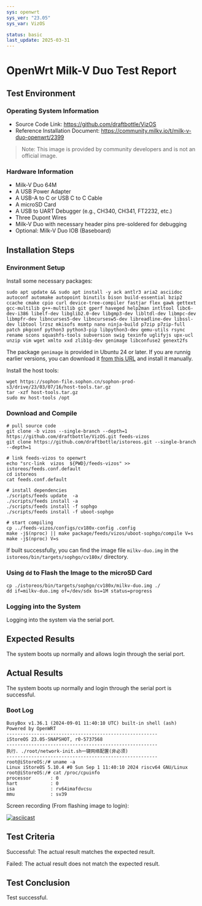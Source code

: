 ```yaml
---
sys: openwrt
sys_ver: "23.05"
sys_var: VizOS

status: basic
last_update: 2025-03-31
---
```


# OpenWrt Milk-V Duo Test Report

## Test Environment

### Operating System Information

- Source Code Link: https://github.com/draftbottle/VizOS
- Reference Installation Document: https://community.milkv.io/t/milk-v-duo-openwrt/2399

> Note: This image is provided by community developers and is not an official image.

### Hardware Information

- Milk-V Duo 64M
- A USB Power Adapter
- A USB-A to C or USB C to C Cable
- A microSD Card
- A USB to UART Debugger (e.g., CH340, CH341, FT2232, etc.)
- Three Dupont Wires
- Milk-V Duo with necessary header pins pre-soldered for debugging
- Optional: Milk-V Duo IOB (Baseboard)

## Installation Steps

### Environment Setup

Install some necessary packages:

```shell
sudo apt update && sudo apt install -y ack antlr3 aria2 asciidoc autoconf automake autopoint binutils bison build-essential bzip2 ccache cmake cpio curl device-tree-compiler fastjar flex gawk gettext gcc-multilib g++-multilib git gperf haveged help2man intltool libc6-dev-i386 libelf-dev libglib2.0-dev libgmp3-dev libltdl-dev libmpc-dev libmpfr-dev libncurses5-dev libncursesw5-dev libreadline-dev libssl-dev libtool lrzsz mkisofs msmtp nano ninja-build p7zip p7zip-full patch pkgconf python3 python3-pip libpython3-dev qemu-utils rsync rename scons squashfs-tools subversion swig texinfo uglifyjs upx-ucl unzip vim wget xmlto xxd zlib1g-dev genimage libconfuse2 genext2fs
```

The package `genimage` is provided in Ubuntu 24 or later. If you are runnig earlier versions, you can download it [from this URL](http://archive.ubuntu.com/ubuntu/pool/universe/g/genimage/genimage_17-2_amd64.deb) and install it manually.

Install the host tools:

```shell
wget https://sophon-file.sophon.cn/sophon-prod-s3/drive/23/03/07/16/host-tools.tar.gz
tar -xzf host-tools.tar.gz
sudo mv host-tools /opt
```

### Download and Compile

```shell
# pull source code
git clone -b vizos --single-branch --depth=1 https://github.com/draftbottle/VizOS.git feeds-vizos
git clone https://github.com/draftbottle/istoreos.git --single-branch --depth=1

# link feeds-vizos to openwrt
echo "src-link  vizos  ${PWD}/feeds-vizos" >> istoreos/feeds.conf.default
cd istoreos
cat feeds.conf.default

# install dependencies
./scripts/feeds update  -a
./scripts/feeds install -a
./scripts/feeds install -f sophgo
./scripts/feeds install -f uboot-sophgo

# start compiling
cp ../feeds-vizos/configs/cv180x-config .config
make -j$(nproc) || make package/feeds/vizos/uboot-sophgo/compile V=s
make -j$(nproc) V=s
```

If built successfully, you can find the image file `milkv-duo.img` in the `istoreos/bin/targets/sophgo/cv180x/` directory.

### Using `dd` to Flash the Image to the microSD Card 

```shell
cp ./istoreos/bin/targets/sophgo/cv180x/milkv-duo.img ./
dd if=milkv-duo.img of=/dev/sdx bs=1M status=progress
```

### Logging into the System

Logging into the system via the serial port.

## Expected Results

The system boots up normally and allows login through the serial port.

## Actual Results

The system boots up normally and login through the serial port is successful.

### Boot Log

```log
BusyBox v1.36.1 (2024-09-01 11:40:10 UTC) built-in shell (ash)                                                                                                                                                                                                                                                                                                                                                                                                                                                                                                                                                                                                                                                                                                                                                                                                                                                                                                                                                                                                                                                                                                                                                                                                                                                                                                                                                                                                                                                                                                                                                                                                                                                                                                                                Powered by OpenWRT                                                                                                                                         -------------------------------------------------------                                                                                                                                     iStoreOS 23.05-SNAPSHOT, r0-5737568                                                                                                                                                         -------------------------------------------------------                                                                                                                                     执行. ./root/network-init.sh一键网络配置(非必须)                                                                                                                                                       -------------------------------------------------------                                                                                                                                    root@iStoreOS:/# uname -a                                                                                                                                                                   Linux iStoreOS 5.10.4 #0 Sun Sep 1 11:40:10 2024 riscv64 GNU/Linux                                                                                                                          root@iStoreOS:/# cat /proc/cpuinfo                                                                                                                                                          processor       : 0                                                                                                                                                                         hart            : 0                                                                                                                                                                         isa             : rv64imafdvcsu                                                                                                                                                             mmu             : sv39
```

Screen recording (From flashing image to login):

[![asciicast](https://asciinema.org/a/lclF60XCCBMahHCGwIJVxJ6vh.svg)](https://asciinema.org/a/lclF60XCCBMahHCGwIJVxJ6vh)

## Test Criteria

Successful: The actual result matches the expected result.

Failed: The actual result does not match the expected result.

## Test Conclusion

Test successful.
